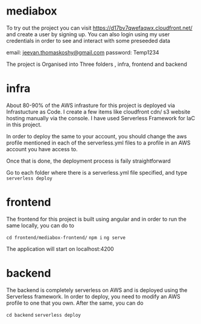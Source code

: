 # mediabox


To try out the project you can visit https://d17bv7qwefaqwx.cloudfront.net/ and create a user by signing up.
You can also login using my user credentials in order to see and interact with some preseeded data

email: jeevan.thomaskoshy@gmail.com
password: Temp1234

The project is Organised into Three folders , infra, frontend and backend

# infra
About 80-90% of the AWS infrasture for this project is deployed via Infrastucture as Code. I create a few items like cloudfront cdn/ s3 website hosting manually via the console. I have used Serverless Framework for IaC in this project. 

In order to deploy the same to your account, you should change the aws profile mentioned in each of the serverless.yml files to a profile in an AWS account you have access to. 

Once that is done, the deployment process is faily straightforward

Go to each folder where there is a serverless.yml file specified, and type ```serverless deploy```


# frontend

The frontend for this project is built using angular and in order to run the same locally, you can do to 

```cd frontend/mediabox-frontend/```
```npm i```
```ng serve```

The application will start on localhost:4200


# backend

The backend is completely serverless on AWS and is deployed using the Serverless framework. In order to deploy, you need to modify an AWS profile to one that you own. After the same, you can do 

```cd backend```
```serverless deploy```




